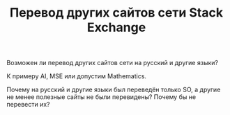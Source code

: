 ﻿---
title: "Перевод других сайтов сети Stack Exchange"
se.owner.user_id: 598883
se.owner.display_name: "Matvj"
se.owner.link: "https://ru.meta.stackoverflow.com/users/598883/matvj"
se.link: "https://ru.meta.stackoverflow.com/questions/14327/%d0%9f%d0%b5%d1%80%d0%b5%d0%b2%d0%be%d0%b4-%d0%b4%d1%80%d1%83%d0%b3%d0%b8%d1%85-%d1%81%d0%b0%d0%b9%d1%82%d0%be%d0%b2-%d1%81%d0%b5%d1%82%d0%b8-stack-exchange"
se.question_id: 14327
se.post_type: question
---
<p>Возможен ли перевод других сайтов сети на русский и другие языки?</p>
<p>К примеру AI, MSE или допустим Mathematics.</p>
<p>Почему на русский и другие языки был переведён только SO, а другие не менее полезные сайты не были перевидены? Почему бы не перевести их?</p>
